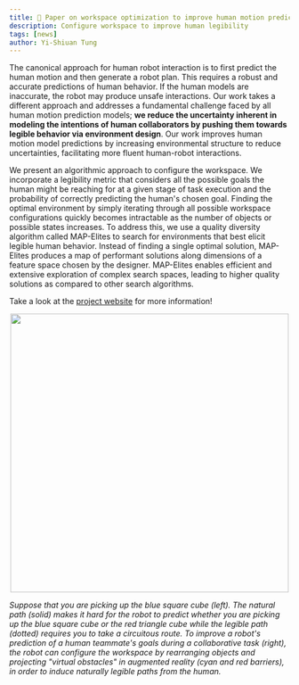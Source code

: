 ```yaml
---
title: 📑 Paper on workspace optimization to improve human motion prediction accepted to HRI 2024!
description: Configure workspace to improve human legibility
tags: [news]
author: Yi-Shiuan Tung
---
```


The canonical approach for human robot interaction is to first predict the human motion and then generate a robot plan. This requires a robust and accurate predictions of human behavior. If the human models are inaccurate, the robot may produce unsafe interactions. Our work takes a different approach and addresses a fundamental challenge faced by all human motion prediction models; **we reduce the uncertainty inherent in modeling the intentions of human collaborators by pushing them towards legible behavior via environment design**. Our work improves human motion model predictions by increasing environmental structure to reduce uncertainties, facilitating more fluent human-robot interactions.

We present an algorithmic approach to configure the workspace. We incorporate a legibility metric that considers all the possible goals the human might be reaching for at a given stage of task execution and the probability of correctly predicting the human's chosen goal. Finding the optimal environment by simply iterating through all possible workspace configurations quickly becomes intractable as the number of objects or possible states increases. To address this, we use a quality diversity algorithm called MAP-Elites to search for environments that best elicit legible human behavior. Instead of finding a single optimal solution, MAP-Elites produces a map of performant solutions along dimensions of a feature space chosen by the designer. MAP-Elites enables efficient and extensive exploration of complex search spaces, leading to higher quality solutions as compared to other search algorithms.

Take a look at the [project website](https://yi-shiuan-tung.github.io/blog/2024/workspace-optimization/) for more information!

<div align="center">
<img width="500" src="{{ site.baseurl }}/img/research/algo-social-hri/human_legibility.png"/>
</div>
<p align="justified" style="font-style: italic">
Suppose that you are picking up the blue square cube (left). The natural path (solid) makes it hard for the robot to predict whether you are picking up the blue square cube or the red triangle cube while the legible path (dotted) requires you to take a circuitous route. To improve a robot's prediction of a human teammate's goals during a collaborative task (right), the robot can configure the workspace by rearranging objects and projecting "virtual obstacles" in augmented reality (cyan and red barriers), in order to induce naturally legible paths from the human.
</p>
